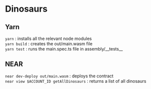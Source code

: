 <!-- @format -->

# Dinosaurs

## Yarn

`yarn` : installs all the relevant node modules \
`yarn build` : creates the out/main.wasm file \
`yarn test` : runs the main.spec.ts file in assembly/\_\_tests\_\_

## NEAR

`near dev-deploy out/main.wasm` : deploys the contract \
`near view $ACCOUNT_ID getAllDinosaurs` : returns a list of all dinosaurs
